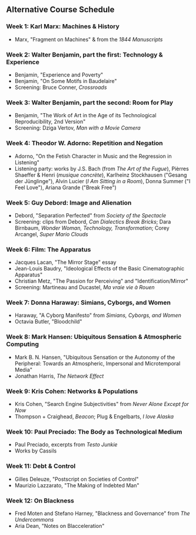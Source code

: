 ## Alternative Course Schedule

### Week 1: Karl Marx: Machines & History
* Marx, "Fragment on Machines" & from the _1844 Manuscripts_

### Week 2: Walter Benjamin, part the first: Technology & Experience
* Benjamin, "Experience and Poverty"
* Benjamin, "On Some Motifs in Baudelaire"
* Screening: Bruce Conner, _Crossroads_

### Week 3: Walter Benjamin, part the second: Room for Play
* Benjamin, "The Work of Art in the Age of its Technological Reproducibility, 2nd Version"
* Screening: Dziga Vertov, _Man with a Movie Camera_

### Week 4: Theodor W. Adorno: Repetition and Negation
* Adorno, "On the Fetish Character in Music and the Regression in Listening"
* Listening party: works by J.S. Bach (from _The Art of the Fugue_), Pièrres Shaeffer & Henri (_musique concrète_), Karlheinz Stockhausen ("Gesang der Jünglinge"), Alvin Lucier (_I Am Sitting in a Room_), Donna Summer ("I Feel Love"), Ariana Grande ("Break Free")

### Week 5: Guy Debord: Image and Alienation
* Debord, "Separation Perfected" from _Society of the Spectacle_
* Screening: clips from Debord, _Can Dialectics Break Bricks_; Dara Birnbaum, _Wonder Woman, Technology, Transformation_; Corey Arcangel, _Super Mario Clouds_

### Week 6: Film: The Apparatus
* Jacques Lacan, "The Mirror Stage" essay
* Jean-Louis Baudry, "Ideological Effects of the Basic Cinematographic Apparatus"
* Christian Metz, "The Passion for Perceiving" and "Identification/Mirror"
* Screening: Martineau and Ducastel, _Ma vraie vie à Rouen_

### Week 7: Donna Haraway: Simians, Cyborgs, and Women
* Haraway, "A Cyborg Manifesto" from _Simians, Cyborgs, and Women_
* Octavia Butler, "Bloodchild"

### Week 8: Mark Hansen: Ubiquitous Sensation & Atmospheric Computing
* Mark B. N. Hansen, "Ubiquitous Sensation or the Autonomy of the Peripheral: Towards an Atmospheric, Impersonal and Microtemporal Media"
* Jonathan Harris, _The Network Effect_

### Week 9: Kris Cohen: Networks & Populations
* Kris Cohen, "Search Engine Subjectivities" from _Never Alone Except for Now_
* Thompson + Craighead, _Beacon_; Plug & Engelbarts, _I love Alaska_

### Week 10: Paul Preciado: The Body as Technological Medium
* Paul Preciado, excerpts from _Testo Junkie_
* Works by Cassils

### Week 11: Debt & Control
* Gilles Deleuze, "Postscript on Societies of Control"
* Maurizio Lazzarato, "The Making of Indebted Man"

### Week 12: On Blackness
* Fred Moten and Stefano Harney, "Blackness and Governance" from _The Undercommons_
* Aria Dean, "Notes on Blacceleration"
